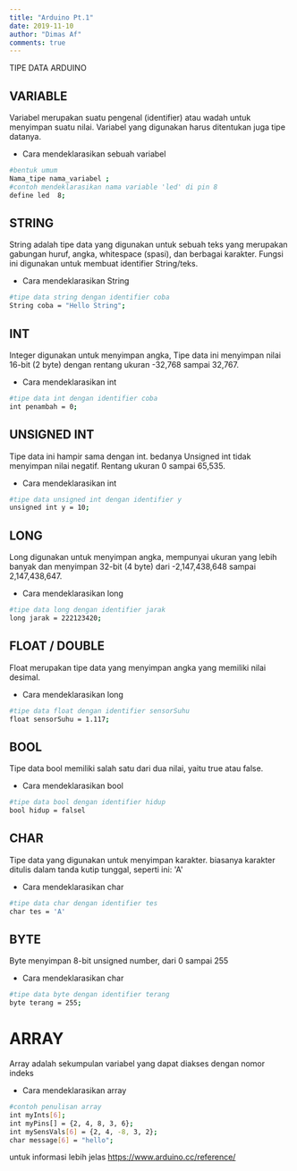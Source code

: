 ```yaml
---
title: "Arduino Pt.1"
date: 2019-11-10
author: "Dimas Af"
comments: true
---
```


TIPE DATA ARDUINO

## VARIABLE
Variabel merupakan suatu pengenal (identifier) atau wadah untuk menyimpan suatu nilai. Variabel yang digunakan harus ditentukan juga tipe datanya.

+ Cara mendeklarasikan sebuah variabel
```bash
#bentuk umum
Nama_tipe nama_variabel ;
#contoh mendeklarasikan nama variable 'led' di pin 8
define led  8;
```

## STRING
String adalah tipe data yang digunakan untuk sebuah teks yang merupakan gabungan huruf, angka, whitespace (spasi), dan berbagai karakter. Fungsi ini digunakan untuk membuat identifier String/teks.

+ Cara mendeklarasikan String
```bash
#tipe data string dengan identifier coba
String coba = "Hello String";  
```

## INT
Integer digunakan untuk menyimpan angka, Tipe data ini menyimpan nilai 16-bit (2 byte) dengan rentang ukuran -32,768 sampai 32,767. 

+ Cara mendeklarasikan int
```bash
#tipe data int dengan identifier coba
int penambah = 0;
```

## UNSIGNED INT
Tipe data ini hampir sama dengan int. bedanya Unsigned int tidak menyimpan nilai negatif. Rentang ukuran 0 sampai 65,535.

+ Cara mendeklarasikan int
```bash
#tipe data unsigned int dengan identifier y
unsigned int y = 10;
```

## LONG
Long digunakan untuk menyimpan angka, mempunyai ukuran yang lebih banyak dan menyimpan 32-bit (4 byte) dari -2,147,438,648 sampai 2,147,438,647.

+ Cara mendeklarasikan long
```bash
#tipe data long dengan identifier jarak
long jarak = 222123420;
```

## FLOAT / DOUBLE
Float merupakan tipe data yang menyimpan angka yang memiliki nilai desimal.

+ Cara mendeklarasikan long
```bash
#tipe data float dengan identifier sensorSuhu
float sensorSuhu = 1.117;
```

## BOOL
Tipe data bool memiliki salah satu dari dua nilai, yaitu true atau false.

+ Cara mendeklarasikan bool
```bash
#tipe data bool dengan identifier hidup
bool hidup = falsel
```

## CHAR
Tipe data yang digunakan untuk menyimpan karakter. biasanya karakter ditulis dalam tanda kutip tunggal, seperti ini: 'A'

+ Cara mendeklarasikan char
```bash
#tipe data char dengan identifier tes
char tes = 'A'
```

## BYTE
Byte menyimpan 8-bit unsigned number, dari 0 sampai 255

+ Cara mendeklarasikan char
```bash
#tipe data byte dengan identifier terang
byte terang = 255;
```

# ARRAY
Array adalah sekumpulan variabel yang dapat diakses dengan nomor indeks


+ Cara mendeklarasikan array
```bash
#contoh penulisan array
int myInts[6];
int myPins[] = {2, 4, 8, 3, 6};
int mySensVals[6] = {2, 4, -8, 3, 2};
char message[6] = "hello";
```

untuk informasi lebih jelas https://www.arduino.cc/reference/
